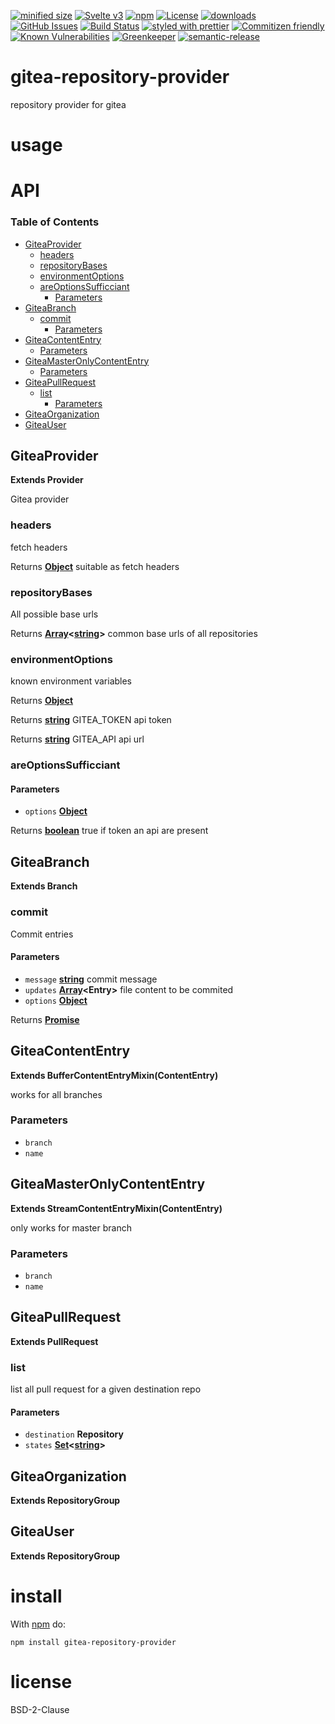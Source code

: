 [![minified size](https://badgen.net/bundlephobia/min/gitea-repository-provider)](https://bundlephobia.com/result?p=gitea-repository-provider)
[![Svelte v3](https://img.shields.io/badge/svelte-v3-orange.svg)](https://svelte.dev)
[![npm](https://img.shields.io/npm/v/gitea-repository-provider.svg)](https://www.npmjs.com/package/gitea-repository-provider)
[![License](https://img.shields.io/badge/License-BSD%203--Clause-blue.svg)](https://opensource.org/licenses/BSD-3-Clause)
[![downloads](http://img.shields.io/npm/dm/gitea-repository-provider.svg?style=flat-square)](https://npmjs.org/package/gitea-repository-provider)
[![GitHub Issues](https://img.shields.io/github/issues/arlac77/gitea-repository-provider.svg?style=flat-square)](https://github.com/arlac77/gitea-repository-provider/issues)
[![Build Status](https://secure.travis-ci.org/arlac77/gitea-repository-provider.png)](http://travis-ci.org/arlac77/gitea-repository-provider)
[![styled with prettier](https://img.shields.io/badge/styled_with-prettier-ff69b4.svg)](https://github.com/prettier/prettier)
[![Commitizen friendly](https://img.shields.io/badge/commitizen-friendly-brightgreen.svg)](http://commitizen.github.io/cz-cli/)
[![Known Vulnerabilities](https://snyk.io/test/github/arlac77/gitea-repository-provider/badge.svg)](https://snyk.io/test/github/arlac77/gitea-repository-provider)
[![Greenkeeper](https://badges.greenkeeper.io/arlac77/gitea-repository-provider.svg)](https://greenkeeper.io/)
[![semantic-release](https://img.shields.io/badge/%20%20%F0%9F%93%A6%F0%9F%9A%80-semantic--release-e10079.svg)](https://github.com/arlac77/gitea-repository-provider)

# gitea-repository-provider

repository provider for gitea

# usage

# API

<!-- Generated by documentation.js. Update this documentation by updating the source code. -->

### Table of Contents

-   [GiteaProvider](#giteaprovider)
    -   [headers](#headers)
    -   [repositoryBases](#repositorybases)
    -   [environmentOptions](#environmentoptions)
    -   [areOptionsSufficciant](#areoptionssufficciant)
        -   [Parameters](#parameters)
-   [GiteaBranch](#giteabranch)
    -   [commit](#commit)
        -   [Parameters](#parameters-1)
-   [GiteaContentEntry](#giteacontententry)
    -   [Parameters](#parameters-2)
-   [GiteaMasterOnlyContentEntry](#giteamasteronlycontententry)
    -   [Parameters](#parameters-3)
-   [GiteaPullRequest](#giteapullrequest)
    -   [list](#list)
        -   [Parameters](#parameters-4)
-   [GiteaOrganization](#giteaorganization)
-   [GiteaUser](#giteauser)

## GiteaProvider

**Extends Provider**

Gitea provider

### headers

fetch headers

Returns **[Object](https://developer.mozilla.org/docs/Web/JavaScript/Reference/Global_Objects/Object)** suitable as fetch headers

### repositoryBases

All possible base urls

Returns **[Array](https://developer.mozilla.org/docs/Web/JavaScript/Reference/Global_Objects/Array)&lt;[string](https://developer.mozilla.org/docs/Web/JavaScript/Reference/Global_Objects/String)>** common base urls of all repositories

### environmentOptions

known environment variables

Returns **[Object](https://developer.mozilla.org/docs/Web/JavaScript/Reference/Global_Objects/Object)** 

Returns **[string](https://developer.mozilla.org/docs/Web/JavaScript/Reference/Global_Objects/String)** GITEA_TOKEN api token

Returns **[string](https://developer.mozilla.org/docs/Web/JavaScript/Reference/Global_Objects/String)** GITEA_API api url

### areOptionsSufficciant

#### Parameters

-   `options` **[Object](https://developer.mozilla.org/docs/Web/JavaScript/Reference/Global_Objects/Object)** 

Returns **[boolean](https://developer.mozilla.org/docs/Web/JavaScript/Reference/Global_Objects/Boolean)** true if token an api are present

## GiteaBranch

**Extends Branch**

### commit

Commit entries

#### Parameters

-   `message` **[string](https://developer.mozilla.org/docs/Web/JavaScript/Reference/Global_Objects/String)** commit message
-   `updates` **[Array](https://developer.mozilla.org/docs/Web/JavaScript/Reference/Global_Objects/Array)&lt;Entry>** file content to be commited
-   `options` **[Object](https://developer.mozilla.org/docs/Web/JavaScript/Reference/Global_Objects/Object)** 

Returns **[Promise](https://developer.mozilla.org/docs/Web/JavaScript/Reference/Global_Objects/Promise)** 

## GiteaContentEntry

**Extends BufferContentEntryMixin(ContentEntry)**

works for all branches

### Parameters

-   `branch`  
-   `name`  

## GiteaMasterOnlyContentEntry

**Extends StreamContentEntryMixin(ContentEntry)**

only works for master branch

### Parameters

-   `branch`  
-   `name`  

## GiteaPullRequest

**Extends PullRequest**

### list

list all pull request for a given destination repo

#### Parameters

-   `destination` **Repository** 
-   `states` **[Set](https://developer.mozilla.org/docs/Web/JavaScript/Reference/Global_Objects/Set)&lt;[string](https://developer.mozilla.org/docs/Web/JavaScript/Reference/Global_Objects/String)>** 

## GiteaOrganization

**Extends RepositoryGroup**

## GiteaUser

**Extends RepositoryGroup**

# install

With [npm](http://npmjs.org) do:

```shell
npm install gitea-repository-provider
```

# license

BSD-2-Clause
